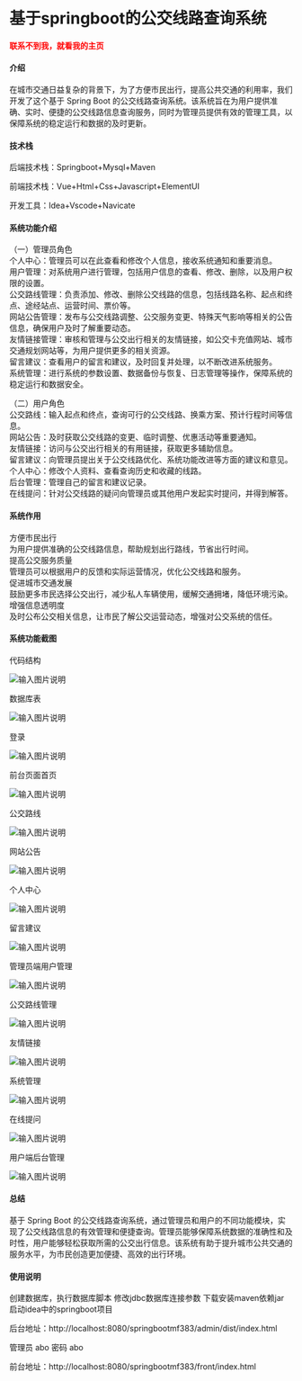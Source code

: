 # 基于springboot的公交线路查询系统

<h4 style='color:red'>联系不到我，就看我的主页 </h4> 
 
#### 介绍

在城市交通日益复杂的背景下，为了方便市民出行，提高公共交通的利用率，我们开发了这个基于 Spring Boot 的公交线路查询系统。该系统旨在为用户提供准确、实时、便捷的公交线路信息查询服务，同时为管理员提供有效的管理工具，以保障系统的稳定运行和数据的及时更新。

#### 技术栈

后端技术栈：Springboot+Mysql+Maven

前端技术栈：Vue+Html+Css+Javascript+ElementUI

开发工具：Idea+Vscode+Navicate

#### 系统功能介绍

（一）管理员角色  
个人中心：管理员可以在此查看和修改个人信息，接收系统通知和重要消息。  
用户管理：对系统用户进行管理，包括用户信息的查看、修改、删除，以及用户权限的设置。  
公交路线管理：负责添加、修改、删除公交线路的信息，包括线路名称、起点和终点、途经站点、运营时间、票价等。  
网站公告管理：发布与公交线路调整、公交服务变更、特殊天气影响等相关的公告信息，确保用户及时了解重要动态。  
友情链接管理：审核和管理与公交出行相关的友情链接，如公交卡充值网站、城市交通规划网站等，为用户提供更多的相关资源。  
留言建议：查看用户的留言和建议，及时回复并处理，以不断改进系统服务。  
系统管理：进行系统的参数设置、数据备份与恢复、日志管理等操作，保障系统的稳定运行和数据安全。  

（二）用户角色  
公交路线：输入起点和终点，查询可行的公交线路、换乘方案、预计行程时间等信息。  
网站公告：及时获取公交线路的变更、临时调整、优惠活动等重要通知。  
友情链接：访问与公交出行相关的有用链接，获取更多辅助信息。  
留言建议：向管理员提出关于公交线路优化、系统功能改进等方面的建议和意见。  
个人中心：修改个人资料、查看查询历史和收藏的线路。  
后台管理：管理自己的留言和建议记录。  
在线提问：针对公交线路的疑问向管理员或其他用户发起实时提问，并得到解答。  

#### 系统作用

方便市民出行  
为用户提供准确的公交线路信息，帮助规划出行路线，节省出行时间。  
提高公交服务质量  
管理员可以根据用户的反馈和实际运营情况，优化公交线路和服务。  
促进城市交通发展  
鼓励更多市民选择公交出行，减少私人车辆使用，缓解交通拥堵，降低环境污染。  
增强信息透明度  
及时公布公交相关信息，让市民了解公交运营动态，增强对公交系统的信任。  

#### 系统功能截图

代码结构

![输入图片说明](images/24db2739e61d63f0f0dfd0434c47105.png)

数据库表

![输入图片说明](images/42bba6b9987a3d070244c56ec2356f5.png)

登录

![输入图片说明](images/e18148b3b35ba855d7db2439479f8dc.png)

前台页面首页

![输入图片说明](images/fb3f40d0942ead058b95439952adc3f.png)

公交路线

![输入图片说明](images/e4e6c0d95f862ad4e19c9b7d61aeac7.png)

网站公告

![输入图片说明](images/475b0c6ed6cb389a9c74e6b6a96827b.png)

个人中心

![输入图片说明](images/49cedb0fba1c1e31c0f9ae8d113b9ed.png)

留言建议

![输入图片说明](images/63b89ef48b37000d245773e31dfbaa3.png)

管理员端用户管理

![输入图片说明](images/e081ea119e954dd1daeabc471cad35f.png)

公交路线管理

![输入图片说明](images/93e786eef841fa08df36803e3c1967e.png)

友情链接

![输入图片说明](images/640477b7c32f2d1d36758841fc142de.png)

系统管理

![输入图片说明](images/8875bd29f0094f938cf1c1fb3e1a04e.png)

在线提问

![输入图片说明](images/15b7d31888eeb7b9293741ffe934d8c.png)

用户端后台管理

![输入图片说明](images/0ab0df27d044a49378f0c59179665de.png)

#### 总结

基于 Spring Boot 的公交线路查询系统，通过管理员和用户的不同功能模块，实现了公交线路信息的有效管理和便捷查询。管理员能够保障系统数据的准确性和及时性，用户能够轻松获取所需的公交出行信息。该系统有助于提升城市公共交通的服务水平，为市民创造更加便捷、高效的出行环境。

#### 使用说明

创建数据库，执行数据库脚本 修改jdbc数据库连接参数 下载安装maven依赖jar 启动idea中的springboot项目

后台地址：http://localhost:8080/springbootmf383/admin/dist/index.html

管理员  abo 密码 abo


前台地址：http://localhost:8080/springbootmf383/front/index.html